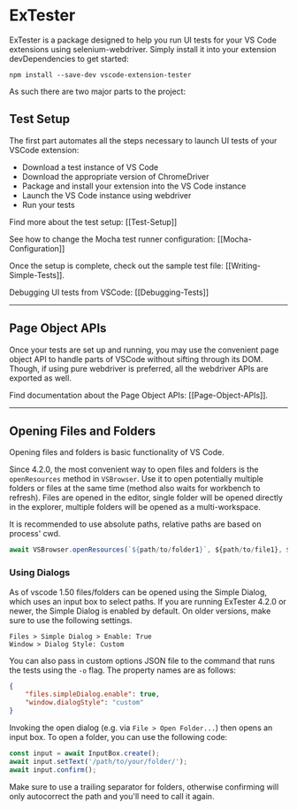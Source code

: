 # ExTester

ExTester is a package designed to help you run UI tests for your VS Code extensions using selenium-webdriver.
Simply install it into your extension devDependencies to get started:

```npm install --save-dev vscode-extension-tester```

As such there are two major parts to the project:

## Test Setup

The first part automates all the steps necessary to launch UI tests of your VSCode extension:

- Download a test instance of VS Code
- Download the appropriate version of ChromeDriver
- Package and install your extension into the VS Code instance
- Launch the VS Code instance using webdriver
- Run your tests

Find more about the test setup: [[Test-Setup]]

See how to change the Mocha test runner configuration: [[Mocha-Configuration]]

Once the setup is complete, check out the sample test file: [[Writing-Simple-Tests]].

Debugging UI tests from VSCode: [[Debugging-Tests]]

***

## Page Object APIs

Once your tests are set up and running, you may use the convenient page object API to handle parts of VSCode without sifting through its DOM. Though, if using pure webdriver is preferred, all the webdriver APIs are exported as well.

Find documentation about the Page Object APIs: [[Page-Object-APIs]].

***

## Opening Files and Folders

Opening files and folders is basic functionality of VS Code.

Since 4.2.0, the most convenient way to open files and folders is the `openResources` method in `VSBrowser`. Use it to open potentially multiple folders or files at the same time (method also waits for workbench to refresh). Files are opened in the editor, single folder will be opened directly in the explorer, multiple folders will be opened as a multi-workspace.

It is recommended to use absolute paths, relative paths are based on process' cwd.

```typescript
await VSBrowser.openResources(`${path/to/folder1}`, ${path/to/file1}, ${path/to/folder2})
```

### Using Dialogs

As of vscode 1.50 files/folders can be opened using the Simple Dialog, which uses an input box to select paths.
If you are running ExTester 4.2.0 or newer, the Simple Dialog is enabled by default. On older versions, make sure to use the following settings.

```plain
Files > Simple Dialog > Enable: True
Window > Dialog Style: Custom
```  

You can also pass in custom options JSON file to the command that runs the tests using the `-o` flag. The property names are as follows:

```json
{
    "files.simpleDialog.enable": true,
    "window.dialogStyle": "custom"
}
```

Invoking the open dialog (e.g. via `File > Open Folder...`) then opens an input box. To open a folder, you can use the following code:

```typescript
const input = await InputBox.create();
await input.setText('/path/to/your/folder/');
await input.confirm();
```

Make sure to use a trailing separator for folders, otherwise confirming will only autocorrect the path and you'll need to call it again.
